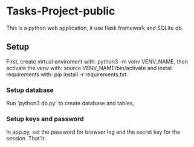 # Tasks-Project-public
This is a python web application, it use flask framework and SQLite db.

## Setup
First, create virtual enviroment with: python3 -m venv VENV_NAME, 
then activate the venv with: source VENV_NAME/bin/activate 
and install requirements with: pip install -r requirements.txt.

### Setup database
Run 'python3 db.py' to create database and tables,

### Setup keys and password
In app.py, set the password for browser log and the secret key for the session. 
That'it.

